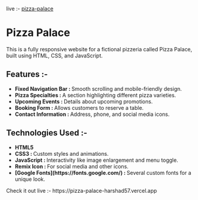 live :- [pizza-palace](https://pizza-palace-harshad57.vercel.app)

<h1>Pizza Palace</h1>
<p>This is a fully responsive website for a fictional pizzeria called Pizza Palace, built using HTML, CSS, and JavaScript.</p>

<h2>Features :- </h2>
<ul>
    <li><strong>Fixed Navigation Bar : </strong> Smooth scrolling and mobile-friendly design.</li>
    <li><strong>Pizza Specialties : </strong> A section highlighting different pizza varieties.</li>
    <li><strong>Upcoming Events : </strong> Details about upcoming promotions.</li>
    <li><strong>Booking Form : </strong> Allows customers to reserve a table.</li>
    <li><strong>Contact Information : </strong> Address, phone, and social media icons.</li>
</ul>

<h2>Technologies Used :- </h2>
<ul>
    <li><strong>HTML5</strong></li>
    <li><strong>CSS3 : </strong> Custom styles and animations.</li>
    <li><strong>JavaScript : </strong> Interactivity like image enlargement and menu toggle.</li>
    <li><strong>Remix Icon : </strong> For social media and other icons.</li>
    <li><strong>[Google Fonts](https://fonts.google.com/) : </strong> Several custom fonts for a unique look.</li>
</ul>

<p>Check it out live :- https://pizza-palace-harshad57.vercel.app</p>
